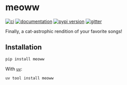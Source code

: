# meoww

[![ci](https://github.com/vandyG/meoww/workflows/ci/badge.svg)](https://github.com/vandyG/meoww/actions?query=workflow%3Aci)
[![documentation](https://img.shields.io/badge/docs-mkdocs-708FCC.svg?style=flat)](https://vandyG.github.io/meoww/)
[![pypi version](https://img.shields.io/pypi/v/meoww.svg)](https://pypi.org/project/meoww/)
[![gitter](https://badges.gitter.im/join%20chat.svg)](https://app.gitter.im/#/room/#meoww:gitter.im)

Finally, a cat-astrophic rendition of your favorite songs!

## Installation

```bash
pip install meoww
```

With [`uv`](https://docs.astral.sh/uv/):

```bash
uv tool install meoww
```
